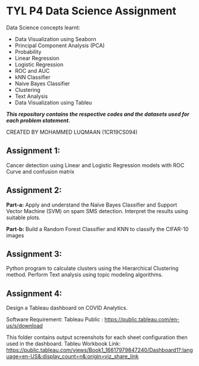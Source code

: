 # TYL P4 Data Science Assignment

Data Science concepts learnt:
- Data Visualization using Seaborn
- Principal Component Analysis (PCA)
- Probability
- Linear Regression
- Logistic Regression
- ROC and AUC
- kNN Classifier
- Naive Bayes Classifier
- Clustering
- Text Analysis
- Data Visualization using Tableu


**_This repository contains the respective codes and the datasets used for each problem statement._**

CREATED BY MOHAMMED LUQMAAN (1CR19CS094)

## Assignment 1:

Cancer detection using Linear and Logistic Regression models with ROC Curve and confusion matrix

## Assignment 2:

**Part-a:** Apply and understand the Naïve Bayes Classifier and Support Vector Machine (SVM) on spam SMS detection. Interpret the results using suitable plots.

**Part-b:** Build a Random Forest Classifier and KNN to classify the CIFAR-10 images

## Assignment 3:

Python program to calculate clusters using the Hierarchical Clustering method. Perform Text analysis using topic modeling algorithms.

## Assignment 4:

Design a Tableau dashboard on COVID Analytics.

Software Requirement:
Tableau Public : https://public.tableau.com/en-us/s/download

This folder contains output screenshots for each sheet configuration then used in the dashboard.
Tableu Workbook Link: https://public.tableau.com/views/Book1_16617979847240/Dashboard1?:language=en-US&:display_count=n&:origin=viz_share_link
